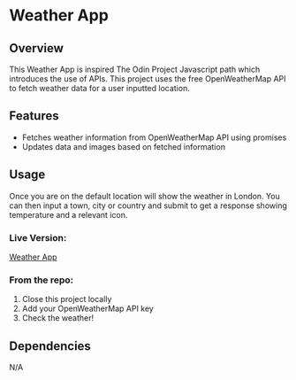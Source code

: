 # Weather App

## Overview

This Weather App is inspired The Odin Project Javascript path which introduces the use of APIs. This project uses the free OpenWeatherMap API to fetch weather data for a user inputted location.

## Features

- Fetches weather information from OpenWeatherMap API using promises
- Updates data and images based on fetched information

## Usage

Once you are on the default location will show the weather in London. You can then input a town, city or country and submit to get a response showing temperature and a relevant icon.

### Live Version:

[Weather App](https://georgewalker.dev/Weather-App)

### From the repo:

1. Close this project locally
2. Add your OpenWeatherMap API key
3. Check the weather!

## Dependencies

N/A
